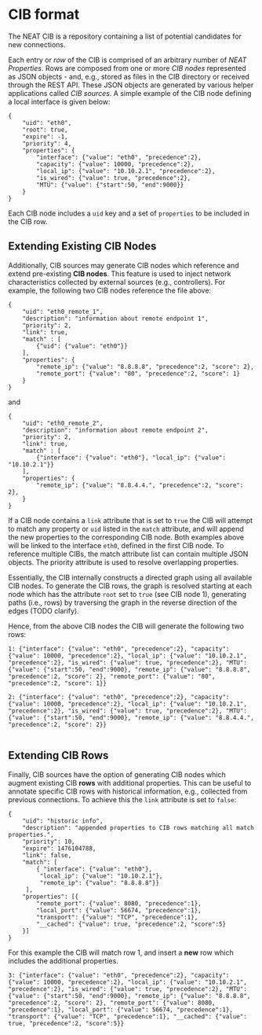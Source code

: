 # CIB format

The NEAT CIB is a repository containing a list of potential candidates for new connections.

Each entry or *row* of the CIB is comprised of an arbitrary number of *NEAT Properties*. Rows are composed from one or more *CIB nodes* represented as JSON objects - and, e.g., stored as files in the CIB directory or received through the REST API. These JSON objects are generated by various helper applications called *CIB sources*. A simple example of the CIB node defining a local interface is given below:

```
{
    "uid": "eth0",
    "root": true,
    "expire": -1,
    "priority": 4,
    "properties": {
        "interface": {"value": "eth0", "precedence":2},
        "capacity": {"value": 10000, "precedence":2},
        "local_ip": {"value": "10.10.2.1", "precedence":2},
        "is_wired": {"value": true, "precedence":2},
        "MTU": {"value": {"start":50, "end":9000}}
    }
}
```

Each CIB node includes a `uid` key and a set of `properties` to be included in the CIB row. 


## Extending Existing CIB Nodes

Additionally, CIB sources may generate CIB nodes which reference and extend pre-existing **CIB nodes**. This feature is used to inject network characteristics collected by external sources (e.g., controllers). For example, the following two CIB nodes reference the file above:

```
{
    "uid": "eth0_remote_1",
    "description": "information about remote endpoint 1",
    "priority": 2,
    "link": true,
    "match" : [
    	{"uid": {"value": "eth0"}}
    ],
    "properties": {
        "remote_ip": {"value": "8.8.8.8", "precedence":2, "score": 2},
        "remote_port": {"value": "80", "precedence":2, "score": 1}
    }
}
```
and

```
{
    "uid": "eth0_remote_2",
    "description": "information about remote endpoint 2",
    "priority": 2,
    "link": true,
    "match" : [
    	{"interface": {"value": "eth0"}, "local_ip": {"value": "10.10.2.1"}}
    ],
    "properties": {
        "remote_ip": {"value": "8.8.4.4.", "precedence":2, "score": 2},
    }
}
```


If a CIB node contains a `link` attribute that is set to `true` the CIB will attempt to match any property or `uid` listed in the `match` attribute, and will append the new properties to the corresponding CIB node. Both examples above will be linked to the interface `eth0`, defined in the first CIB node. To reference multiple CIBs, the match attribute list can contain multiple JSON objects. The priority attribute is used to resolve overlapping properties.

Essentially, the CIB internally constructs a directed graph using all available CIB nodes. To generate the CIB rows, the graph is resolved starting at each node which has the attribute `root` set to `true` (see CIB node 1), generating paths (i.e., rows) by traversing the graph in the reverse direction of the edges (TODO clarify).

Hence, from the above CIB nodes the CIB will generate the following two rows:

```
1: {"interface": {"value": "eth0", "precedence":2}, "capacity": {"value": 10000, "precedence":2}, "local_ip": {"value": "10.10.2.1", "precedence":2}, "is_wired": {"value": true, "precedence":2}, "MTU": {"value": {"start":50, "end":9000}, "remote_ip": {"value": "8.8.8.8", "precedence":2, "score": 2}, "remote_port": {"value": "80", "precedence":2, "score": 1}}

2: {"interface": {"value": "eth0", "precedence":2}, "capacity": {"value": 10000, "precedence":2}, "local_ip": {"value": "10.10.2.1", "precedence":2}, "is_wired": {"value": true, "precedence":2}, "MTU": {"value": {"start":50, "end":9000}, "remote_ip": {"value": "8.8.4.4.", "precedence":2, "score": 2}}
        

```


## Extending CIB Rows

Finally, CIB sources have the option of generating CIB nodes which augment existing CIB **rows** with additional properties. This can be useful to annotate specific CIB rows with historical information, e.g., collected from previous connections. To achieve this the `link` attribute is set to `false`:

```
{
    "uid": "historic info",
    "description": "appended properties to CIB rows matching all match properties.",
    "priority": 10,
    "expire": 1476104788,
    "link": false,
    "match": [
    	{ "interface": {"value": "eth0"}, 
         "local_ip": {"value": "10.10.2.1"}, 
         "remote_ip": {"value": "8.8.8.8"}}        
     ],
    "properties": [{
        "remote_port": {"value": 8080, "precedence":1},
        "local_port": {"value": 56674, "precedence":1},
        "transport": {"value": "TCP", "precedence":1},
        "__cached": {"value": true, "precedence":2, "score":5}
    }]
}

```

For this example the CIB will match row 1, and insert a **new** row which includes the additional properties.

```
3: {"interface": {"value": "eth0", "precedence":2}, "capacity": {"value": 10000, "precedence":2}, "local_ip": {"value": "10.10.2.1", "precedence":2}, "is_wired": {"value": true, "precedence":2}, "MTU": {"value": {"start":50, "end":9000}, "remote_ip": {"value": "8.8.8.8", "precedence":2, "score": 2}, "remote_port": {"value": 8080, "precedence":1}, "local_port": {"value": 56674, "precedence":1}, "transport": {"value": "TCP", "precedence":1}, "__cached": {"value": true, "precedence":2, "score":5}}

```
